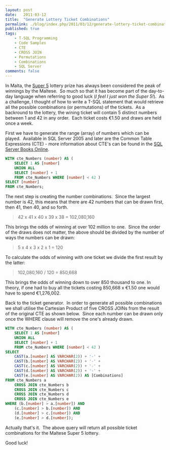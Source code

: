 ```yaml
---
layout: post
date:   2011-03-12
title:  "Generate Lottery Ticket Combinations"
permalink: ./blog/index.php/2011/03/12/generate-lottery-ticket-combinations/
published: true
tags:
    - T-SQL Programming
    - Code Samples
    - CTE
    - CROSS JOIN
    - Permutations
    - Combinations
    - SQL Server
comments: false
---
```

In Malta, the [Super 5](http://www.maltco.com/super/) lottery prize has always been considered the peak of winnings by the Maltese.  So much so that it has become part of the day-to-day language when referring to good luck (_I feel I just won the Super 5!_).  As a challenge, I thought of how to write a T-SQL statement that would retrieve all the possible combinations (or permutations) of the tickets.  As a backround to the lottery, the wining ticket will contain 5 distinct numbers between 1 and 42 in any order.  Each ticket costs €1.50 and draws are held once a week.

First we have to generate the range (array) of numbers which can be played.  Available in SQL Server 2005 and later are the Common Table Expressions (CTE) - more information about CTE's can be found in the [SQL Server Books Online](http://msdn.microsoft.com/en-us/library/ms130214.aspx).

``` sql
WITH cte_Numbers (number) AS (
    SELECT 1 AS [number]
    UNION ALL
    SELECT [number] + 1
    FROM cte_Numbers WHERE [number] < 42 )
SELECT [number]
FROM cte_Numbers;
```

The next step is creating the number combinations.  Since the largest number is 42, this means that there are 42 numbers that can be drawn first, then 41, then 40, and so forth.

> 42 x 41 x 40 x 39 x 38 = 102,080,160

This brings the odds of winning at over 102 million to one.  Since the order of the draws does not matter, the above should be divided by the number of ways the numbers can be drawn:

> 5 x 4 x 3 x 2 x 1 = 120

To calculate the odds of winning with one ticket we divide the first result by the latter:

> 102,080,160 / 120 = 850,668

This brings the odds of winning down to over 850 thousand to one. In theory, if one had to buy all the tickets costing 850,668 x €1.50 one would have to spend €1,276,002.

Back to the ticket generator.  In order to generate all possible combinations we shall utilise the Cartesian Product of five CROSS JOINs from the result of the original CTE as shown below.  Since each number can be drawn only once the WHERE clause will remove the one's already drawn.

``` sql
WITH cte_Numbers (number) AS (
    SELECT 1 AS [number]
    UNION ALL
    SELECT [number] + 1
    FROM cte_Numbers WHERE [number] < 42 )
SELECT
    CAST(a.[number] AS VARCHAR(2)) + '-' +
    CAST(b.[number] AS VARCHAR(2)) + '-' +
    CAST(c.[number] AS VARCHAR(2)) + '-' +
    CAST(d.[number] AS VARCHAR(2)) + '-' +
    CAST(e.[number] AS VARCHAR(2)) AS [Combinations]
FROM cte_Numbers a
    CROSS JOIN cte_Numbers b
    CROSS JOIN cte_Numbers c
    CROSS JOIN cte_Numbers d
    CROSS JOIN cte_Numbers e
WHERE (b.[number] > a.[number]) AND
    (c.[number] > b.[number]) AND
    (d.[number] > c.[number]) AND
    (e.[number] > d.[number]);
```

Actually that's it.  The above query will return all possible ticket combinations for the Maltese Super 5 lottery.

Good luck!
